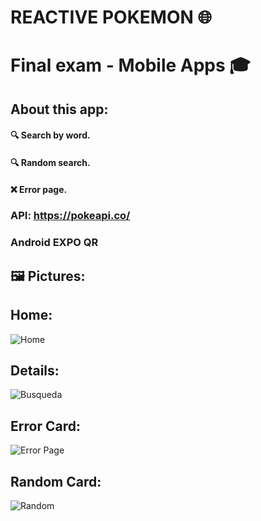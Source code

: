 # REACTIVE POKEMON 🌐

# Final exam - Mobile Apps 🎓


## About this app: 

#### 🔍 Search by word.  

#### 🔍 Random search.  

#### ❌ Error page. 

### API: https://pokeapi.co/
### Android EXPO QR

## 🖼 Pictures:  

## Home: 
![Home](https://user-images.githubusercontent.com/70921504/128800295-a4ccdc64-6dd6-4fd1-9005-ee2ee02ca824.jpg) 
## Details:
![Busqueda](https://user-images.githubusercontent.com/70921504/128800518-ae4a0e8f-84f5-49dc-82b5-1d17112daada.jpg) 
## Error Card:
![Error Page](https://user-images.githubusercontent.com/70921504/128800528-cf2ba09e-8a91-4d57-b6fc-bd514122c54e.jpg) 
## Random Card:
![Random](https://user-images.githubusercontent.com/70921504/128800551-e9cc0172-00aa-488a-9c62-0832c2e690f4.jpg)

